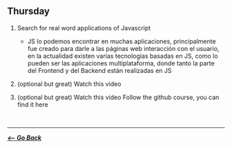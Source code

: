 ## Thursday

1. Search for real word applications of Javascript

   - JS lo podemos encontrar en muchas aplicaciones, principalmente fue creado para darle a las páginas web interacción con el usuario, en la actualidad existen varias tecnologías basadas en JS, como lo pueden ser las aplicaciones multiplataforma, donde tanto la parte del Frontend y del Backend están realizadas en JS

2. (optional but great) Watch this video

3. (optional but great) Watch this video
   Follow the github course, you can find it here

<br>
<hr>

**_[<-- Go Back](../week1/)_**
